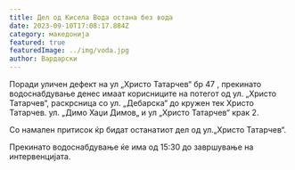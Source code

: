 ```yaml
---
title: Дел од Кисела Вода остана без вода
date: 2023-09-10T17:08:17.884Z
category: македонија
featured: true
featuredImage: ../img/voda.jpg
author: Вардарски
---
```

<!--StartFragment-->

Поради уличен дефект на ул „Христо Татарчев“ бр 47 , прекинато водоснабдување денес имаат корисниците на потегот од ул. „Христо Татарчев“, раскрсница со ул. „Дебарска“ до кружен тек Христо Татарчев. ул. „Димо Хаџи Димов„ и ул „Христо Татарчев“ крак 2.

Со намален притисок ќр бидат останатиот дел од ул.„Христо Татарчев“.

Прекинато водоснабдување ќе има од 15:30 до завршување на интервенцијата.

<!--EndFragment-->